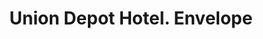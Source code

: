 ---
doi: 10.7916/D80K3MN0
date_other: '1886'
date_other_textual: '1886'
form: printed ephemera
genre:
- Envelopes
name:
- Union Depot Hotel
object_in_context_url: https://biggert.cul.columbia.edu/items/view/ave_biggert_00696
subject_hierarchical_geographic:
- Kansas City, Missouri, United States
subject_name:
- Union Depot Hotel
title: Union Depot Hotel. Envelope
sort_title: Union Depot Hotel. Envelope
call_number: ave_biggert_00696
coordinates:
- 39.099722222222226,-94.57833333333333
pid: ave_biggert_00696
identifiers: ave_biggert_00696
permalink: /biggert/ave_biggert_00696/
layout: iiif-image-page
---